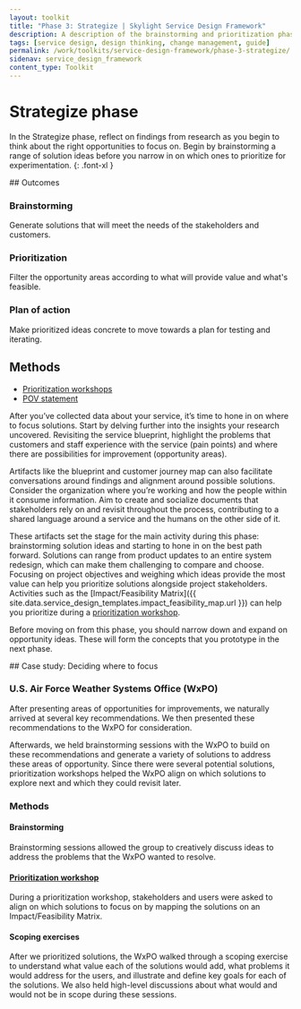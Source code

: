 ```yaml
---
layout: toolkit
title: "Phase 3: Strategize | Skylight Service Design Framework"
description: A description of the brainstorming and prioritization phase of service design, including outcomes and methods.
tags: [service design, design thinking, change management, guide]
permalink: /work/toolkits/service-design-framework/phase-3-strategize/
sidenav: service_design_framework
content_type: Toolkit
---
```


# Strategize phase

In the Strategize phase, reflect on findings from research as you begin to think about the right opportunities to focus on. Begin by brainstorming a range of solution ideas before you narrow in on which ones to prioritize for experimentation.
{: .font-xl }

<div class="callout--tip callout--summary" markdown="1">
## Outcomes

### Brainstorming
Generate solutions that will meet the needs of the stakeholders and customers.

### Prioritization
Filter the opportunity areas according to what will provide value and what's feasible.

### Plan of action
Make prioritized ideas concrete to move towards a plan for testing and iterating.

## Methods
- [Prioritization workshops](/work/toolkits/service-design-framework/methods/prioritization-workshop/)
- [POV statement](/work/toolkits/service-design-framework/methods/pov-statement/)
</div>

After you’ve collected data about your service, it’s time to hone in on where to focus solutions. Start by delving further into the insights your research uncovered. Revisiting the service blueprint, highlight the problems that customers and staff experience with the service (pain points) and where there are possibilities for improvement (opportunity areas).

Artifacts like the blueprint and customer journey map can also facilitate conversations around findings and alignment around possible solutions. Consider the organization where you’re working and how the people within it consume information. Aim to create and socialize documents that stakeholders rely on and revisit throughout the process, contributing to a shared language around a service and the humans on the other side of it.

These artifacts set the stage for the main activity during this phase: brainstorming solution ideas and starting to hone in on the best path forward. Solutions can range from product updates to an entire system redesign, which can make them challenging to compare and choose. Focusing on project objectives and weighing which ideas provide the most value can help you prioritize solutions alongside project stakeholders. Activities such as the [Impact/Feasibility Matrix]({{ site.data.service_design_templates.impact_feasibility_map.url }}) can help you prioritize during a [prioritization workshop](/work/toolkits/service-design-framework/methods/prioritization-workshop/).

Before moving on from this phase, you should narrow down and expand on opportunity ideas. These will form the concepts that you prototype in the next phase.

<div class="callout callout--case-study" markdown="1">
## Case study: Deciding where to focus

### U.S. Air Force Weather Systems Office (WxPO)

After presenting areas of opportunities for improvements, we naturally arrived at several key recommendations. We then presented these recommendations to the WxPO for consideration.

Afterwards, we held brainstorming sessions with the WxPO to build on these recommendations and generate a variety of solutions to address these areas of opportunity. Since there were several potential solutions, prioritization workshops helped the WxPO align on which solutions to explore next and which they could revisit later.

### Methods

#### Brainstorming

Brainstorming sessions allowed the group to creatively discuss ideas to address the problems that the WxPO wanted to resolve.

#### [Prioritization workshop](/work/toolkits/service-design-framework/methods/prioritization-workshop/)

During a prioritization workshop, stakeholders and users were asked to align on which solutions to focus on by mapping the solutions on an Impact/Feasibility Matrix.

#### Scoping exercises

After we prioritized solutions, the WxPO walked through a scoping exercise to understand what value each of the solutions would add, what problems it would address for the users, and illustrate and define key goals for each of the solutions.  We also held high-level discussions about what would and would not be in scope during these sessions.
</div>
